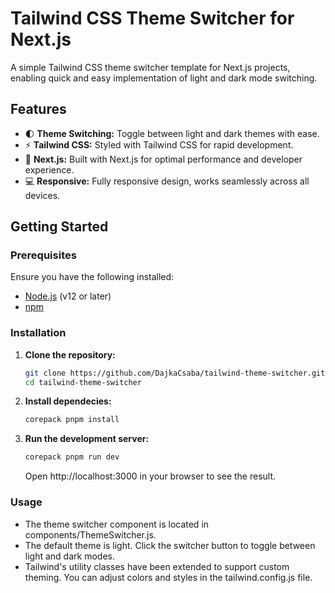 # Tailwind CSS Theme Switcher for Next.js

A simple Tailwind CSS theme switcher template for Next.js projects, enabling quick and easy implementation of light and dark mode switching.

## Features

- 🌓 **Theme Switching:** Toggle between light and dark themes with ease.
- ⚡ **Tailwind CSS:** Styled with Tailwind CSS for rapid development.
- 🚀 **Next.js:** Built with Next.js for optimal performance and developer experience.
- 💻 **Responsive:** Fully responsive design, works seamlessly across all devices.

## Getting Started

### Prerequisites

Ensure you have the following installed:

- [Node.js](https://nodejs.org/) (v12 or later)
- [npm](https://www.npmjs.com/)

### Installation

1. **Clone the repository:**

   ```bash
   git clone https://github.com/DajkaCsaba/tailwind-theme-switcher.git
   cd tailwind-theme-switcher
   ```

2. **Install dependecies:**

   ```bash
   corepack pnpm install 
   ```

3. **Run the development server:**

   ```bash
   corepack pnpm run dev 
   ```

   Open http://localhost:3000 in your browser to see the result.


### Usage  

- The theme switcher component is located in components/ThemeSwitcher.js.
- The default theme is light. Click the switcher button to toggle between light and dark modes.
- Tailwind's utility classes have been extended to support custom theming. You can adjust colors and styles in the tailwind.config.js file.